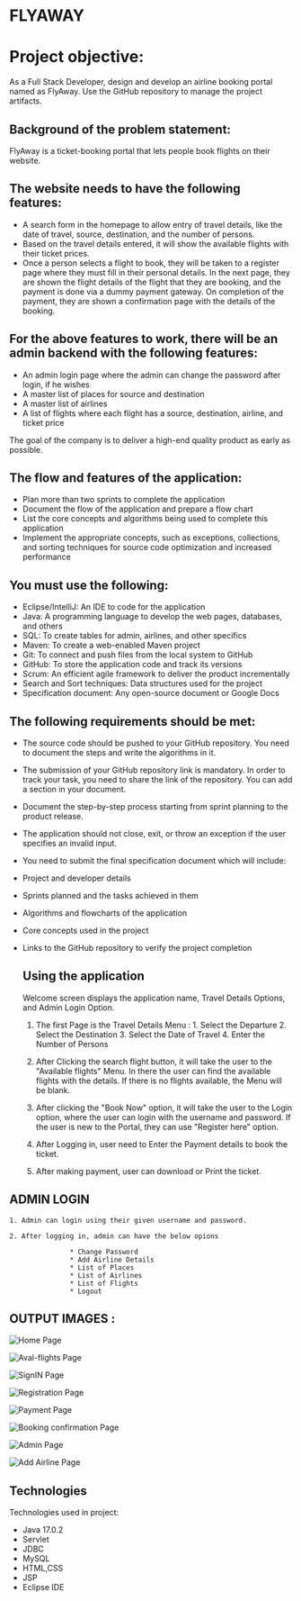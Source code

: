 # FLYAWAY


# Project objective: 

As a Full Stack Developer, design and develop an airline booking portal named as FlyAway. Use the GitHub repository to manage the project artifacts. 

 

## Background of the problem statement:

FlyAway is a ticket-booking portal that lets people book flights on their website.

 

## The website needs to have the following features:

* A search form in the homepage to allow entry of travel details, like the date of travel, source, destination, and the number of persons.
* Based on the travel details entered, it will show the available flights with their ticket prices.
* Once a person selects a flight to book, they will be taken to a register page where they must fill in their personal details. In the next page, they are shown the flight details of the flight that they are booking, and the payment is done via a dummy payment gateway. On completion of the payment, they are shown a confirmation page with the details of the booking.   
 

## For the above features to work, there will be an admin backend with the following features:

* An admin login page where the admin can change the password after login, if he wishes
* A master list of places for source and destination
* A master list of airlines
* A list of flights where each flight has a source, destination, airline, and ticket price
     
The goal of the company is to deliver a high-end quality product as early as possible. 
 

## The flow and features of the application:

* Plan more than two sprints to complete the application
* Document the flow of the application and prepare a flow chart 
* List the core concepts and algorithms being used to complete this application
* Implement the appropriate concepts, such as exceptions, collections, and sorting techniques for source code optimization and increased performance 

 

## You must use the following:

* Eclipse/IntelliJ: An IDE to code for the application 
* Java: A programming language to develop the web pages, databases, and others
* SQL: To create tables for admin, airlines, and other specifics
* Maven: To create a web-enabled Maven project
* Git: To connect and push files from the local system to GitHub 
* GitHub: To store the application code and track its versions 
* Scrum: An efficient agile framework to deliver the product incrementally 
* Search and Sort techniques: Data structures used for the project 
* Specification document: Any open-source document or Google Docs 

 

## The following requirements should be met:

* The source code should be pushed to your GitHub repository. You need to document the steps and write the algorithms in it.
* The submission of your GitHub repository link is mandatory. In order to track your task, you need to share the link of the repository. You can add a section in your document. 
* Document the step-by-step process starting from sprint planning to the product release. 
* The application should not close, exit, or throw an exception if the user specifies an invalid input.
* You need to submit the final specification document which will include: 
* Project and developer details 
* Sprints planned and the tasks achieved in them 
* Algorithms and flowcharts of the application 
* Core concepts used in the project 
* Links to the GitHub repository to verify the project completion 
 
  ## Using the application
  
  Welcome screen displays the application name, Travel Details Options, and Admin Login Option.

    
    1. The first Page is the Travel Details Menu :
                  1. Select the Departure
                  2. Select the Destination
                  3. Select the Date of Travel
                  4. Enter the Number of Persons                
                  
    2. After Clicking the search flight button, it will take the user to the "Available flights" Menu. In there the user can find the available flights with the details. If there is no flights available, the Menu will be blank.

    3. After clicking the "Book Now" option, it will take the user to the Login option, where the user can login with the username and password. If the user is new to the Portal, they can use "Register here" option.
    
    4. After Logging in, user need to Enter the Payment details to book the ticket.
    
    5. After making payment, user can download or Print the ticket. 

## ADMIN LOGIN 

    1. Admin can login using their given username and password.
    
    2. After logging in, admin can have the below opions
                   
                   * Change Password
                   * Add Airline Details
                   * List of Places
                   * List of Airlines
                   * List of Flights
                   * Logout
                   
## OUTPUT IMAGES : 
![Home Page](https://github.com/Hemachandirant/Simplilearn-Java-FSD-Phase02-Project/blob/master/Output%20Images/HomePage.png) 

![Aval-flights Page](https://github.com/Hemachandirant/Simplilearn-Java-FSD-Phase02-Project/blob/master/Output%20Images/AvailableFlights.png) 

![SignIN Page](https://github.com/Hemachandirant/Simplilearn-Java-FSD-Phase02-Project/blob/master/Output%20Images/LoginPage.png)

![Registration Page](https://github.com/Hemachandirant/Simplilearn-Java-FSD-Phase02-Project/blob/master/Output%20Images/RegistrationPage.png) 

![Payment Page](https://github.com/Hemachandirant/Simplilearn-Java-FSD-Phase02-Project/blob/master/Output%20Images/PaymentPage.png )

![Booking confirmation Page](https://github.com/Hemachandirant/Simplilearn-Java-FSD-Phase02-Project/blob/master/Output%20Images/BookingConfirmation.png) 

![Admin Page](https://github.com/Hemachandirant/Simplilearn-Java-FSD-Phase02-Project/blob/master/Output%20Images/Adminpage.png) 

![Add Airline Page](https://github.com/Hemachandirant/Simplilearn-Java-FSD-Phase02-Project/blob/master/Output%20Images/AddAirline-admin.png) 

## Technologies

Technologies used in project:

- Java 17.0.2
- Servlet
- JDBC
- MySQL
- HTML,CSS
- JSP
- Eclipse IDE
